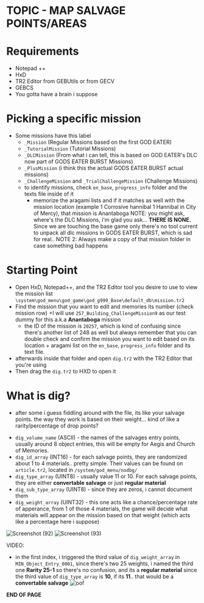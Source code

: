 # TOPIC - MAP SALVAGE POINTS/AREAS
# Requirements
- Notepad ++
- HxD
- TR2 Editor from GEBUtils or from GECV
- GEBCS
- You gotta have a brain i suppose

# Picking a specific mission
- Some missions have this label
  + `_Mission` (Regular Missions based on the first GOD EATER)
  + `_TutorialMission` (Tutorial Missions)
  + `_DLCMission` (From what i can tell, this is based on GOD EATER's DLC now part of GODS EATER BURST Missions)
  + `_PlusMission` (i think this the actual GODS EATER BURST actual missions)
  + `_ChallengeMission` and `_TrialChallengeMission` (Challenge Missions)
  + to identify missions, check `en_base`, `progress_info` folder and the texts file inside of it
    + memorize the aragami lists and if it matches as well with the mission location
      (example 1 Corrosive hannibal 1 Hannibal in City of Mercy), that mission is Anantaboga
NOTE: you might ask, where's the DLC Missions, i'm glad you ask... **THERE IS NONE.** Since we are touching the base game only
there's no tool current to unpack all dlc missions in GODS EATER BURST, which is sad for real..
NOTE 2: Always make a copy of that mission folder in case something bad happens

# Starting Point
- Open HxD, Notepad++, and the TR2 Editor tool you desire to use to view the mission list `\system\god_menu\god_game\god_g999_Base\default_db\mission.tr2`
- Find the mission that you want to edit and memories its number (check mission row)
  +I will use `257_Building_ChallengeMission9` as our test dummy for this a.k.a **Anantaboga** mission
    + the ID of the mission is `20257`, which is kind of confusing since there's another list of 248 as well but always remember
      that you can double check and confirm the mission you want to edit based on its location + aragami list on the `en_base`, `progress_info` folder and its
      text file.
- afterwards inside that folder and open `dig.tr2` with the TR2 Editor that you're using
- Then drag the `dig.tr2` to HXD to open it


# What is dig?
 + after some i guess fiddling around with the file, its like your salvage points. the way they work is based on their weight... kind of like a rarity/percentage of drop points?

- `dig_volume_name` (ASCII) - the names of the salvages entry points, usually around 8 object entries, this will be empty for Aegis and
   Church of Memories.
- `dig_id_array` (INT16) - for each salvage points, they are randomized about 1 to 4 materials.. pretty simple. Their values can be found on `article.tr2`, located in `/system/god_menu/nodbg/`
- `dig_type_array` (UINT8) - usually value 11 or 10. For each salvage points, they are either **convertable salvage** or just **regular material**
- `dig_sub_type_array` (UINT8) - since they are zeros, i cannot document them
- `dig_weight_array` (UINT32) - this one acts like a chance/percentage rate of apperance, from 1 of those 4 materials, the game will decide
  what materials will appear on the mission based on that weight (which acts like a percentage here i suppose)


![Screenshot (92)](https://github.com/nachotacos69/WikiEater/assets/99103531/fc94d652-2443-4977-88b3-0fd186d8afa9)
![Screenshot (93)](https://github.com/nachotacos69/WikiEater/assets/99103531/edd66963-3229-432a-8a20-d23424efcb77)

VIDEO:
- in the first index, i triggered the third value of `dig_weight_array` in `MIN_Object_Entry_0001`, since there's two 25 weights, i named the third one **Rarity 25-1** so there's no confusion, and its a **regular material** since the third value of `dig_type_array` is **10**, if its **11**.. that would be a **convertable salvage**
![oof](https://github.com/nachotacos69/WikiEater/assets/99103531/045369eb-2275-42a4-8834-b30d817761e7)



**END OF PAGE**

